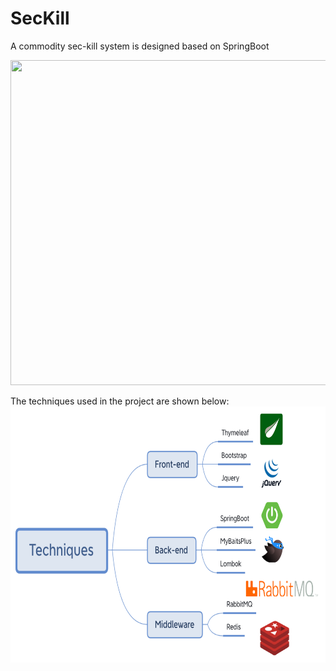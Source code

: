# SecKill
A commodity sec-kill system is designed based on SpringBoot

<img src="https://github.com/Larry-Wendy/SecKill/blob/main/gif/1-min.gif" width="700" height="520"/>

The techniques used in the project are shown below:  
<img src="https://github.com/Larry-Wendy/SecKill/blob/main/gif/tech.png" width="700" height="410"/>
